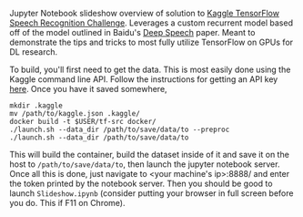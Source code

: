 Jupyter Notebook slideshow overview of solution to <a href="https://www.kaggle.com/c/tensorflow-speech-recognition-challenge">Kaggle TensorFlow Speech Recognition Challenge</a>. Leverages a custom recurrent model based off of the model outlined in Baidu's <a href="https://arxiv.org/abs/1412.5567">Deep Speech</a> paper. Meant to demonstrate the tips and tricks to most fully utilize TensorFlow on GPUs for DL research.

To build, you'll first need to get the data. This is most easily done using the Kaggle command line API. Follow the instructions for getting an API key <a href="https://github.com/Kaggle/kaggle-api">here</a>. Once you have it saved somewhere,

```
mkdir .kaggle
mv /path/to/kaggle.json .kaggle/
docker build -t $USER/tf-src docker/
./launch.sh --data_dir /path/to/save/data/to --preproc
./launch.sh --data_dir /path/to/save/data/to
```
This will build the container, build the dataset inside of it and save it on the host to `/path/to/save/data/to`, then launch the jupyter notebook server. Once all this is done, just navigate to <your machine's ip>:8888/ and enter the token printed by the notebook server. Then you should be good to launch `Slideshow.ipynb` (consider putting your browser in full screen before you do. This if F11 on Chrome).
